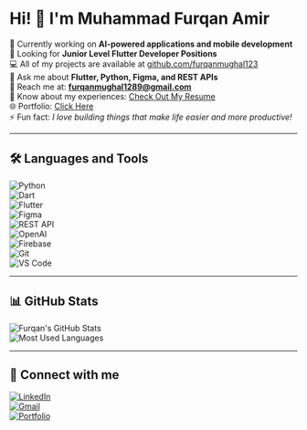 # Hi! 👋 I'm Muhammad Furqan Amir  

🚀 Currently working on **AI-powered applications and mobile development**  
🔎 Looking for **Junior Level Flutter Developer Positions**  
💻 All of my projects are available at [github.com/furqanmughal123](https://github.com/furqanmughal123)  
💬 Ask me about **Flutter, Python, Figma, and REST APIs**  
📧 Reach me at: **furqanmughal1289@gmail.com**  
📄 Know about my experiences: [Check Out My Resume](https://drive.google.com/file/d/1fBgyfaZdIQNNg_8rKuzk1Q070U8GvbfB/view)  
🌐 Portfolio: [Click Here](https://furqanamir.netlify.app/)  
⚡ Fun fact: *I love building things that make life easier and more productive!*  

---

## 🛠️ Languages and Tools  

![Python](https://img.shields.io/badge/Python-3776AB?style=for-the-badge&logo=python&logoColor=white)  
![Dart](https://img.shields.io/badge/Dart-0175C2?style=for-the-badge&logo=dart&logoColor=white)  
![Flutter](https://img.shields.io/badge/Flutter-02569B?style=for-the-badge&logo=flutter&logoColor=white)  
![Figma](https://img.shields.io/badge/Figma-F24E1E?style=for-the-badge&logo=figma&logoColor=white)  
![REST API](https://img.shields.io/badge/REST%20API-009688?style=for-the-badge&logo=swagger&logoColor=white)  
![OpenAI](https://img.shields.io/badge/OpenAI-412991?style=for-the-badge&logo=openai&logoColor=white)  
![Firebase](https://img.shields.io/badge/Firebase-FFCA28?style=for-the-badge&logo=firebase&logoColor=black)  
![Git](https://img.shields.io/badge/Git-F05033?style=for-the-badge&logo=git&logoColor=white)  
![VS Code](https://img.shields.io/badge/VS%20Code-0078d7?style=for-the-badge&logo=visual-studio-code&logoColor=white)  

---

## 📊 GitHub Stats  

![Furqan's GitHub Stats](https://github-readme-stats.vercel.app/api?username=furqanmughal123&show_icons=true&theme=tokyonight)  
![Most Used Languages](https://github-readme-stats.vercel.app/api/top-langs/?username=furqanmughal123&layout=compact&theme=tokyonight)  

---

## 🤝 Connect with me  

[![LinkedIn](https://img.shields.io/badge/LinkedIn-blue?style=for-the-badge&logo=linkedin)](https://www.linkedin.com/in/furqan-amir-583101310?utm_source=share&utm_campaign=share_via&utm_content=profile&utm_medium=android_app)  
[![Gmail](https://img.shields.io/badge/Gmail-red?style=for-the-badge&logo=gmail&logoColor=white)](mailto:furqanmughal1289@gmail.com)  
[![Portfolio](https://img.shields.io/badge/Portfolio-000000?style=for-the-badge&logo=vercel&logoColor=white)](https://furqanamir.netlify.app/)  
